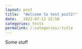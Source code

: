 ```yaml
---
layout: post
title:  "Welcome to test post2!"
date:   2022-07-12 22:58
categories: tests
permalink: /:categories/:title
---
```


Some stuff